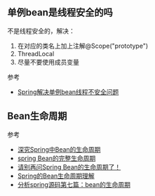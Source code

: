 ## 单例bean是线程安全的吗
不是线程安全的，解决：
1. 在对应的类名上加上注解@Scope("prototype")
2. ThreadLocal
3. 尽量不要使用成员变量

参考
- [Spring解决单例bean线程不安全问题](https://blog.csdn.net/weixin_42324471/article/details/90603651)

## Bean生命周期

参考
- [深究Spring中Bean的生命周期](https://www.cnblogs.com/javazhiyin/p/10905294.html)
- [spring Bean的完整生命周期](https://www.cnblogs.com/jasonboren/p/10660937.html)
- [请别再问Spring Bean的生命周期了！](https://www.jianshu.com/p/1dec08d290c1)
- [Spring的Bean生命周期理解](https://www.cnblogs.com/wgl-gdyuan/p/9911653.html)
- [分析spring源码第七篇：bean的生命周期](https://my.oschina.net/u/3209651/blog/1936713)
